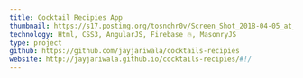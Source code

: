 ```yaml
---
title: Cocktail Recipies App
thumbnail: https://s17.postimg.org/tosnqhr0v/Screen_Shot_2018-04-05_at_6.34.43_PM.png
technology: Html, CSS3, AngularJS, Firebase 🔥, MasonryJS 
type: project
github: https://github.com/jayjariwala/cocktails-recipies
website: http://jayjariwala.github.io/cocktails-recipies/#!/
---
```

